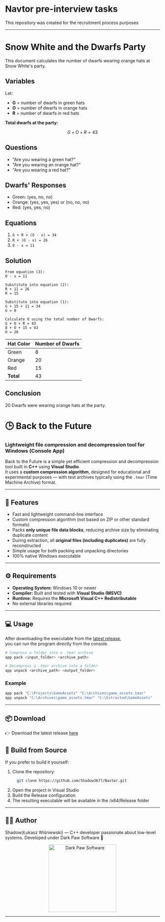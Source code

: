 # Navtor pre-interview tasks

This repository was created for the recruitment process purposes

---

# Snow White and the Dwarfs Party

This document calculates the number of dwarfs wearing orange hats at Snow White's party.

## Variables

Let:  

- **G** = number of dwarfs in green hats  
- **O** = number of dwarfs in orange hats  
- **R** = number of dwarfs in red hats  

**Total dwarfs at the party:**  

```math
G + O + R = 43
```
## Questions
- "Are you wearing a green hat?"
- "Are you wearing an orange hat?"
- "Are you wearing a red hat?"

## Dwarfs' Responses

- Green: (yes, no, no)  
- Orange: (yes, yes, yes) or (no, no, no)  
- Red: (yes, yes, no)  

## Equations

1. `G + R + (O - x) = 34`  
2. `R + (O - x) = 26`  
3. `O - x = 11`  

## Solution

```text
From equation (3):
O - x = 11

Substitute into equation (2):
R + 11 = 26
R = 15

Substitute into equation (1):
G + 15 + 11 = 34
G = 8

Calculate O using the total number of Dwarfs:
G + O + R = 43
8 + O + 15 = 43
O = 20
```

| Hat Color | Number of Dwarfs |
| --------- | ---------------- |
| Green     | 8                |
| Orange    | 20               |
| Red       | 15               |
| **Total** | 43               |

## Conclusion

20 Dwarfs were wearing orange hats at the party.

# 🕒 Back to the Future  
### Lightweight file compression and decompression tool for Windows (Console App)

Back to the Future is a simple yet efficient compression and decompression tool built in **C++** using **Visual Studio**.  
It uses a **custom compression algorithm**, designed for educational and experimental purposes — with test archives typically using the `.tmar` (Time Machine Archive) format.

---

## 🚀 Features

- Fast and lightweight command-line interface  
- Custom compression algorithm (not based on ZIP or other standard formats)  
- Packs **only unique file data blocks**, reducing archive size by eliminating duplicate content  
- During extraction, all **original files (including duplicates)** are fully reconstructed  
- Simple usage for both packing and unpacking directories  
- 100% native Windows executable 

---

## ⚙️ Requirements

- **Operating System:** Windows 10 or newer  
- **Compiler:** Built and tested with **Visual Studio (MSVC)**  
- **Runtime:** Requires the **Microsoft Visual C++ Redistributable**  
- No external libraries required  

---

## 💻 Usage

After downloading the executable from the [latest release](https://github.com/Shadow3677/Navtor/releases/latest),  
you can run the program directly from the console.

```bash
# Compress a folder into a .tmar archive
app pack <input_folder> <archive_path>

# Decompress a .tmar archive into a folder
app unpack <archive_path> <output_folder>
```

### Example

```bash
app pack "C:\Projects\GameAssets" "C:\Archives\game_assets.tmar"
app unpack "C:\Archives\game_assets.tmar" "C:\Extracted\GameAssets"
```

---

## 📦 Download

👉 Download the latest release [here](https://github.com/Shadow3677/Navtor/releases/latest)

## 🧰 Build from Source
If you prefer to build it yourself:

1. Clone the repository:
   ```bash
     git clone https://github.com/Shadow3677/Navtor.git
   ```
2. Open the project in Visual Studio
3. Build the Release configuration
4. The resulting executable will be available in the /x64/Release folder

---

## 🧑‍💻 Author

Shadow(Łukasz Wiśniewski) — C++ developer passionate about low-level systems.
Developed under Dark Paw Software 🐾

<p align="center"> <img src="https://i.imgur.com/P2pdHhL.png" alt="Dark Paw Software" width="220"/> </p>

---
